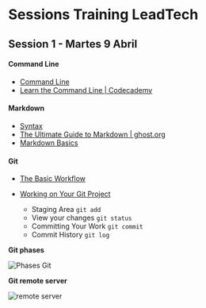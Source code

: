 # Sessions Training LeadTech

## Session 1 - Martes 9 Abril

#### Command Line
- [Command Line](https://learncodethehardway.org/unix/)
- [Learn the Command Line | Codecademy](https://www.codecademy.com/learn/learn-the-command-line)

#### Markdown

- [Syntax](https://daringfireball.net/projects/markdown/syntax) 
- [The Ultimate Guide to Markdown | ghost.org](https://blog.ghost.org/markdown/)
- [Markdown Basics](https://markdown-guide.readthedocs.io/en/latest/basics.html)


#### Git

- [The Basic Workflow](https://www.diigo.com/annotated/764ae16d5daaedb69897f996b9546579)


- [Working on Your Git Project](https://www.git-tower.com/learn/git/ebook/command-line/basics/working-on-your-project#start)
    - Staging Area `git add`
    - View your changes `git status`
    - Committing Your Work `git commit`
    - Commit History `git log`


**Git phases**

![Phases Git](https://trainings-juanmaguitar.github.io/bootcamp-september2017/img/staging-area-file-status.png)


**Git remote server**

![remote server](https://trainings-juanmaguitar.github.io/bootcamp-september2017/img/basic-remote-workflow.png)